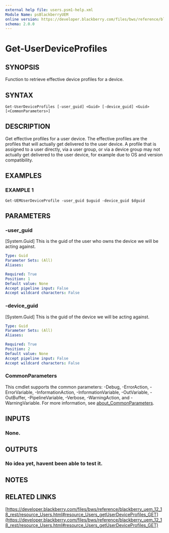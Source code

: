 ```yaml
---
external help file: users.psm1-help.xml
Module Name: psBlackberryUEM
online version: https://developer.blackberry.com/files/bws/reference/blackberry_uem_12_18_rest/resource_Users.html#resource_Users_getUserDeviceProfiles_GET
schema: 2.0.0
---
```


# Get-UserDeviceProfiles

## SYNOPSIS
Function to retrieve effective device profiles for a device.

## SYNTAX

```
Get-UserDeviceProfiles [-user_guid] <Guid> [-device_guid] <Guid> [<CommonParameters>]
```

## DESCRIPTION
Get effective profiles for a user device.
The effective profiles are the profiles 
that will actually get delivered to the user device.
A profile that is assigned to 
a user directly, via a user group, or via a device group may not actually get delivered 
to the user device, for example due to OS and version compatibility.

## EXAMPLES

### EXAMPLE 1
```
Get-UEMUserDeviceProfile -user_guid $uguid -device_guid $dguid
```

## PARAMETERS

### -user_guid
\[System.Guid\] This is the guid of the user who owns the device we will be acting against.

```yaml
Type: Guid
Parameter Sets: (All)
Aliases:

Required: True
Position: 1
Default value: None
Accept pipeline input: False
Accept wildcard characters: False
```

### -device_guid
\[System.Guid\] This is the guid of the device we will be acting against.

```yaml
Type: Guid
Parameter Sets: (All)
Aliases:

Required: True
Position: 2
Default value: None
Accept pipeline input: False
Accept wildcard characters: False
```

### CommonParameters
This cmdlet supports the common parameters: -Debug, -ErrorAction, -ErrorVariable, -InformationAction, -InformationVariable, -OutVariable, -OutBuffer, -PipelineVariable, -Verbose, -WarningAction, and -WarningVariable. For more information, see [about_CommonParameters](http://go.microsoft.com/fwlink/?LinkID=113216).

## INPUTS

### None.
## OUTPUTS

### No idea yet, havent been able to test it.
## NOTES

## RELATED LINKS

[https://developer.blackberry.com/files/bws/reference/blackberry_uem_12_18_rest/resource_Users.html#resource_Users_getUserDeviceProfiles_GET](https://developer.blackberry.com/files/bws/reference/blackberry_uem_12_18_rest/resource_Users.html#resource_Users_getUserDeviceProfiles_GET)

